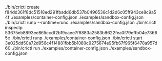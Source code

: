 ./bin/crictl create f84dd361f8dc51518ed291fbadd6db537b0496536c1d2d6c05ff943ce8c9a54f ./examples/container-config.json ./examples/sandbox-config.json
./bin/crictl runp --runtime=runc ./examples/sandbox-config.json
./bin/crictl inspectp 53675eb8893ee865ccdf2b19caee7f9883a2583b8622fea0f79effb04e73665e
./bin/crictl runp ./examples/container-config.json
./bin/crictl start 3e025dd50a72d956c4f14881fbb5b1080c9275674e95fb67f965f6478a957d60
./bin/crictl run ./examples/container-config.json ./examples/sandbox-config.json


